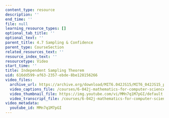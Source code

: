 ```yaml
---
content_type: resource
description: ''
end_time: ''
file: null
learning_resource_types: []
optional_tab_title: ''
optional_text: ''
parent_title: 4.7 Sampling & Confidence
parent_type: CourseSection
related_resources_text: ''
resource_index_text: ''
resourcetype: Video
start_time: ''
title: Independent Sampling Theorem
uid: 616dd599-af63-2357-ebde-8be128156266
video_files:
  archive_url: https://archive.org/download/MIT6.042JS15/MIT6_042JS15_pairwisesample_video_ipod.mp4
  video_captions_file: /courses/6-042j-mathematics-for-computer-science-spring-2015/ef3c0f10ccdd58618ab91134326164a3_MMn7q1M7pGI.vtt
  video_thumbnail_file: https://img.youtube.com/vi/MMn7q1M7pGI/default.jpg
  video_transcript_file: /courses/6-042j-mathematics-for-computer-science-spring-2015/2eea20f8fd73b464dd8af4a81f8171e2_MMn7q1M7pGI.pdf
video_metadata:
  youtube_id: MMn7q1M7pGI
---
```

